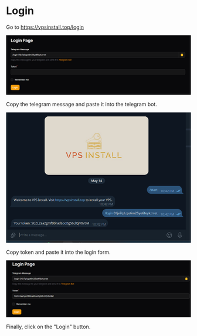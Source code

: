 # Login

Go to https://vpsinstall.top/login

![Login](../imgs/login1.png)

Copy the telegram message and paste it into the telegram bot.

![Login](../imgs/login2.png)

Copy token and paste it into the login form.

![Login](../imgs/login3.png)

Finally, click on the "Login" button.